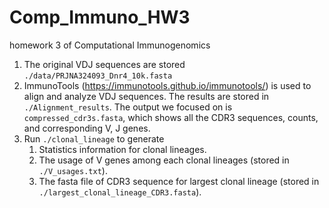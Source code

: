 # Comp_Immuno_HW3
homework 3 of Computational Immunogenomics



1. The original VDJ sequences are stored  `./data/PRJNA324093_Dnr4_10k.fasta`
2. ImmunoTools (https://immunotools.github.io/immunotools/) is used to align and analyze VDJ sequences. The results are stored in `./Alignment_results`. The output we focused on is `compressed_cdr3s.fasta`, which shows all the CDR3 sequences, counts, and corresponding V, J genes. 
3. Run `./clonal_lineage` to generate 
   1. Statistics information for clonal lineages. 
   2. The usage of V genes among each clonal lineages (stored in `./V_usages.txt`).
   3. The fasta file of CDR3 sequence for largest clonal lineage (stored in `./largest_clonal_lineage_CDR3.fasta`).
